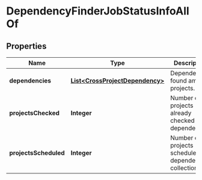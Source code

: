 

# DependencyFinderJobStatusInfoAllOf


## Properties

| Name | Type | Description | Notes |
|------------ | ------------- | ------------- | -------------|
|**dependencies** | [**List&lt;CrossProjectDependency&gt;**](CrossProjectDependency.md) | Dependencies found among projects. |  [optional] |
|**projectsChecked** | **Integer** | Number of projects already checked for dependencies |  [optional] |
|**projectsScheduled** | **Integer** | Number of projects scheduled for dependency collection |  [optional] |



